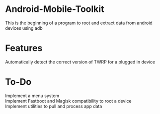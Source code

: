 # Android-Mobile-Toolkit
This is the beginning of a program to root and extract data from android devices using adb

# Features
Automatically detect the correct version of TWRP for a plugged in device

# To-Do
Implement a menu system\
Implement Fastboot and Magisk compatibility to root a device\
Implement utilities to pull and process app data
